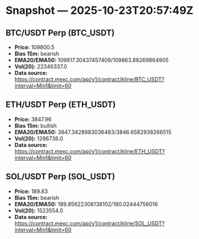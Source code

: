 # Snapshot — 2025-10-23T20:57:49Z

## BTC/USDT Perp (BTC_USDT)
- **Price:** 109800.5
- **Bias 15m:** bearish
- **EMA20/EMA50:** 109817.30437457409/109863.88269864905
- **Vol(20):** 22346337.0
- **Data source:** https://contract.mexc.com/api/v1/contract/kline/BTC_USDT?interval=Min1&limit=60

## ETH/USDT Perp (ETH_USDT)
- **Price:** 3847.96
- **Bias 15m:** bullish
- **EMA20/EMA50:** 3847.3428983036483/3846.6582938266515
- **Vol(20):** 1286738.0
- **Data source:** https://contract.mexc.com/api/v1/contract/kline/ETH_USDT?interval=Min1&limit=60

## SOL/USDT Perp (SOL_USDT)
- **Price:** 189.83
- **Bias 15m:** bearish
- **EMA20/EMA50:** 189.85622308138102/190.02444756016
- **Vol(20):** 1523554.0
- **Data source:** https://contract.mexc.com/api/v1/contract/kline/SOL_USDT?interval=Min1&limit=60
